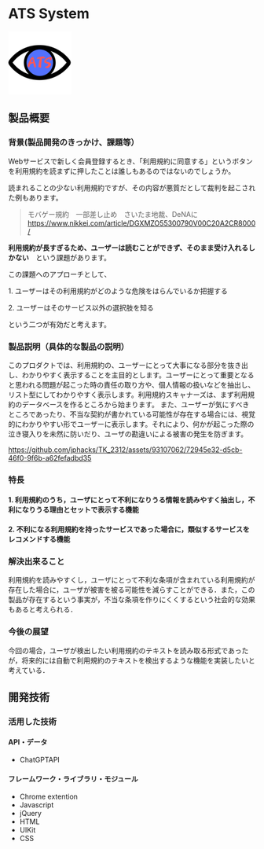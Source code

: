 # ATS System

[![IMAGE ALT TEXT HERE](icons/icon_128.png)](https://www.youtube.com/watch?v=yYRQEdfGjEg)

## 製品概要
### 背景(製品開発のきっかけ、課題等）

Webサービスで新しく会員登録するとき、「利用規約に同意する」というボタンを利用規約を読まずに押したことは誰しもあるのではないのでしょうか。

読まれることの少ない利用規約ですが、その内容が悪質だとして裁判を起こされた例もあります。

>モバゲー規約　一部差し止め　さいたま地裁、DeNAに
>https://www.nikkei.com/article/DGXMZO55300790V00C20A2CR8000/

**利用規約が長すぎるため、ユーザーは読むことができず、そのまま受け入れるしかない**　という課題があります。


この課題へのアプローチとして、

1\. ユーザーはその利用規約がどのような危険をはらんでいるか把握する

2\. ユーザーはそのサービス以外の選択肢を知る

という二つが有効だと考えます。

### 製品説明（具体的な製品の説明）
このプロダクトでは、利用規約の、ユーザーにとって大事になる部分を抜き出し、わかりやすく表示することを主目的とします。ユーザーにとって重要となると思われる問題が起こった時の責任の取り方や、個人情報の扱いなどを抽出し、リスト型にしてわかりやすく表示します。利用規約スキャナーズは、まず利用規約のデータベースを作るところから始まります。
また、ユーザーが気にすべきところであったり、不当な契約が書かれている可能性が存在する場合には、視覚的にわかりやすい形でユーザーに表示します。それにより、何かが起こった際の泣き寝入りを未然に防いだり、ユーザの勘違いによる被害の発生を防ぎます。


https://github.com/jphacks/TK_2312/assets/93107062/72945e32-d5cb-46f0-9f6b-a62fefadbd35

### 特長
#### 1. 利用規約のうち，ユーザにとって不利になりうる情報を読みやすく抽出し，不利になりうる理由とセットで表示する機能
#### 2. 不利になる利用規約を持ったサービスであった場合に，類似するサービスをレコメンドする機能

### 解決出来ること
利用規約を読みやすくし，ユーザにとって不利な条項が含まれている利用規約が存在した場合に，ユーザが被害を被る可能性を減らすことができる．また，この製品が存在するという事実が，不当な条項を作りにくくするという社会的な効果もあると考えられる．
### 今後の展望
今回の場合，ユーザが検出したい利用規約のテキストを読み取る形式であったが，将来的には自動で利用規約のテキストを検出するような機能を実装したいと考えている．


## 開発技術
### 活用した技術
#### API・データ
* ChatGPTAPI

#### フレームワーク・ライブラリ・モジュール
* Chrome extention
* Javascript
* jQuery
* HTML
* UIKit
* CSS

